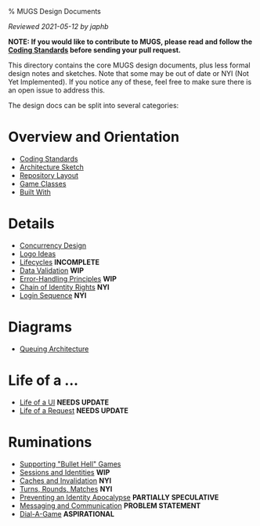 % MUGS Design Documents

*Reviewed 2021-05-12 by japhb*

**NOTE: If you would like to contribute to MUGS, please read and follow the
[Coding Standards](coding-standards.md) before sending your pull request.**


This directory contains the core MUGS design documents, plus less formal design
notes and sketches.  Note that some may be out of date or NYI (Not Yet
Implemented).  If you notice any of these, feel free to make sure there is an
open issue to address this.

The design docs can be split into several categories:


# Overview and Orientation

* [Coding Standards](coding-standards.md)
* [Architecture Sketch](architecture.md)
* [Repository Layout](repo-layout.md)
* [Game Classes](game-classes.md)
* [Built With](built-with.md)


# Details

* [Concurrency Design](concurrency.md)
* [Logo Ideas](logo.md)
* [Lifecycles](lifecycles.md) **INCOMPLETE**
* [Data Validation](validation.md) **WIP**
* [Error-Handling Principles](error-handling.md) **WIP**
* [Chain of Identity Rights](chain-of-rights.md) **NYI**
* [Login Sequence](login-sequence.md) **NYI**


# Diagrams

* [Queuing Architecture](queuing-architecture.dot.svg)


# Life of a ...

* [Life of a UI](life-of-a-ui.md)  **NEEDS UPDATE**
* [Life of a Request](life-of-a-request.md)  **NEEDS UPDATE**


# Ruminations

* [Supporting "Bullet Hell" Games](bullet-hell.md)
* [Sessions and Identities](sessions.md) **WIP**
* [Caches and Invalidation](caches.md) **NYI**
* [Turns, Rounds, Matches](turns.md) **NYI**
* [Preventing an Identity Apocalypse](identity-apocalypse.md) **PARTIALLY SPECULATIVE**
* [Messaging and Communication](communication.md) **PROBLEM STATEMENT**
* [Dial-A-Game](dial-a-game.md) **ASPIRATIONAL**
